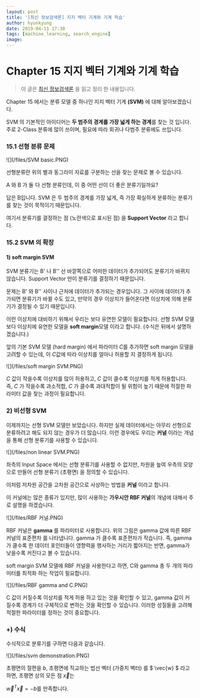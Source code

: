 ```yaml
---
layout: post
title: '[최신 정보검색론] 지지 벡터 기계와 기계 학습'
author: hyunkyung
date: 2019-04-11 17:30
tags: [machine_learning, search_engine]
image: 
---
```


# Chapter 15 지지 벡터 기계와 기계 학습

> 이 글은 [최신 정보검색론](<https://nlp.stanford.edu/IR-book/pdf/irbookonlinereading.pdf>) 을 읽고 정리 한 내용입니다.



Chapter 15 에서는 분류 모델 중 하나인 지지 벡터 기계 **(SVM)** 에 대해 알아보겠습니다. 

SVM 의 기본적인 아이디어는 **두 범주의 경계를 가장 넓게 하는 경계**를 찾는 것 입니다. 주로 2-Class 분류에 많이 쓰이며, 필요에 따라 회귀나 다범주 분류에도 쓰입니다.

### 15.1 선형 분류 문제

![](/files/SVM basic.PNG)



선형분류란 위의 별과 동그라미 자료를 구분하는 선을 찾는 문제로 볼 수 있습니다.

A 와 B 가 둘 다 선형 분류인데, 이 중 어떤 선이 더 좋은 분류기일까요?

답은 B입니다. SVM 은 두 범주의 경계를 가장 넓게, 즉 가장  확실하게 분류하는 분류기를 찾는 것이 목적이기 때문입니다.

여기서 분류기를 결정하는 점 (노란색으로 표시된 점) 을 **Support Vector** 라고 합니다. 



### 15.2 SVM 의 확장



#### 1) soft margin SVM

SVM 분류기는  B' 나 B'' 선 바깥쪽으로 어떠한 데이터가 추가되어도 분류기가 바뀌지 않습니다. Support Vector 만이 분류기를 결정하기 때문입니다.

문제는 B' 와 B'' 사이나 근처에 데이터가 추가되는 경우입니다. 그 사이에 데이터가 추가되면 분류기가 바뀔 수도 있고, 만약의 경우 이상치가 들어온다면 이상치에 의해 분류기가 결정될 수 있기 때문입니다.

이런 이상치에 대비하기 위해서 우리는 보다 유연한 모델이 필요합니다. 선형 SVM 모델 보다 이상치에 유연한 모델을 **soft margin**모델 이라고 합니다. (수식은 뒤에서 설명하겠습니다.)

앞의 기본 SVM 모델 (hard margin) 에서 파라미터 $C$를 추가하면 soft margin 모델을 고려할 수 있는데, 이 $C$값에 따라 이상치를 얼마나 허용할 지 결정하게 됩니다.

![](/files/soft margin SVM.PNG)

$C$ 값이 작을수록 이상치를 많이 허용하고, $C$ 값이 클수록 이상치를 적게 허용합니다.  즉, $C$ 가 작을수록 과소적합, $C$ 가 클수록 과대적합이 될 위험이 높기 때문에 적절한 파라미터 값을 찾는 과정이 필요합니다.



### 2) 비선형 SVM 

이제까지는 선형 SVM 모델만 보았습니다. 하지만 실제 데이터에서는 아무리 선형으로 분류하려고 해도 되지 않는 경우가 더 많습니다. 이런 경우에도 우리는 **커널** 이라는 개념을 통해 선형 분류기를 사용할 수 있습니다.

![](/files/non linear SVM.PNG)


좌측의 Input Space 에서는 선형 분류기를 사용할 수 없지만, 차원을 높여 우측의 모양으로 만들어 선형 분류기 (초평면) 을 정의할 수 있습니다.

이처럼 저차원 공간을 고차원 공간으로 사상하는 방법을 **커널** 이라고 합니다.

이 커널에는 많은 종류가 있지만, 많이 사용하는 **가우시안 RBF 커널**의 개념에 대해서 주로 설명을 하겠습니다.

![](/files/RBF 커널.PNG)



RBF 커널은 **gamma** 를 파라미터로 사용합니다. 위의 그림은 gamma 값에 따른 RBF 커널의 표준편차 를 나타냅니다. gamma 가 클수록 표준편차가 작습니다. 즉, gamma가 클수록 한 데이터 포인터들이 영향력을 행사하는 거리가 짧아지는 반면, gamma가 낮을수록 커진다고 볼 수 있습니다.



soft margin SVM 모델에 RBF 커널을 사용한다고 하면, C와 gamma 총 두 개의 파라미터를 최적화 하는 작업이 필요합니다. 

![](/files/RBF gamma and C.PNG)

C 값이 커질수록 이상치를 적게 허용 하고 있는 것을 확인할 수 있고, gamma 값이 커질수록 경계가 더 구체적으로 변하는 것을 확인할 수 있습니다. 이러한 성질들을 고려해 적절한 파라미터를 정하는 것이 중요합니다.



### +) 수식

수식적으로 분류기를 구하면 다음과 같습니다.

![](/files/svm demonstration.PNG)



초평면의 절편을 $b​$, 초평면에 직교하는 법선 벡터 (가중치 벡터) 를 $ \vec{w}  ​$ 라고 하면, 초평면 상의 모든 점 $\vec{x}​$는 

$\vec{w}^T\vec{x} = -b​$를 만족합니다.



